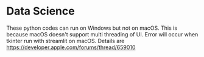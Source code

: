 # Data Science
These python codes can run on Windows but not on macOS. This is because macOS doesn't support multi threading of UI. Error will occur when tkinter run with streamlit on macOS. Details are https://developer.apple.com/forums/thread/659010
